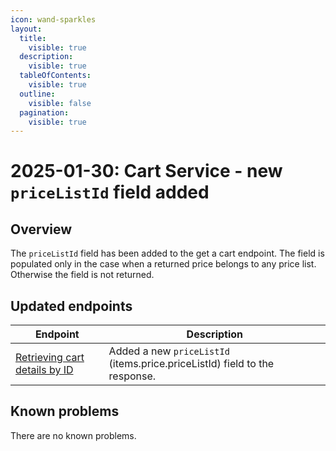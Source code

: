 ```yaml
---
icon: wand-sparkles
layout:
  title:
    visible: true
  description:
    visible: true
  tableOfContents:
    visible: true
  outline:
    visible: false
  pagination:
    visible: true
---
```


# 2025-01-30: Cart Service - new `priceListId` field added

## Overview

The `priceListId` field  has been added to the get a cart endpoint. The field is populated only in the case when a returned price belongs to any price list. Otherwise the field is not returned.

## Updated endpoints

| Endpoint                                                                 | Description                                                    |
| ----------------------------------------------------------------------   | ---------------------------------------------------------------|
| [Retrieving cart details by ID](https://developer.emporix.io/documentation-portal/api-references/checkout/cart/api-reference/carts#get-cart-tenant-carts-cartid) | Added a new `priceListId` (items.price.priceListId) field to the response.                                     |

## Known problems

There are no known problems.